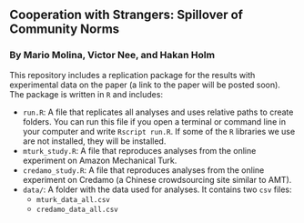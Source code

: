 ## Cooperation with Strangers: Spillover of Community Norms
### By Mario Molina, Victor Nee, and Hakan Holm

This repository includes a replication package for the results with experimental data on the paper (a link to the paper will be posted soon). The package is written in `R` and includes:

- `run.R`: A file that replicates all analyses and uses relative paths to create folders. You can run this file if you open a terminal or command line in your computer and write `Rscript run.R`. If some of the `R` libraries we use are not installed, they will be installed.
- `mturk_study.R`: A file that reproduces analyses from the online experiment on Amazon Mechanical Turk.
- `credamo_study.R`: A file that reproduces analyses from the online experiment on Credamo (a Chinese crowdsourcing site similar to AMT).
- `data/`: A folder with the data used for analyses. It contains two `csv` files:
  - `mturk_data_all.csv`
  - `credamo_data_all.csv`
